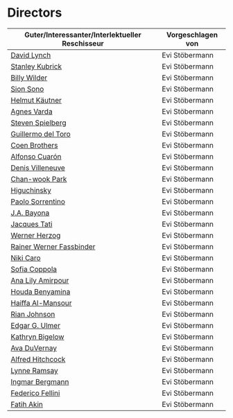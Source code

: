 # Directors

|Guter/Interessanter/Interlektueller Reschisseur                            |Vorgeschlagen von|
|---------------------------------------------------------------------------|-----------------|
|[David Lynch](https://www.imdb.com/name/nm0000186/)                        |Evi Stöbermann   |
|[Stanley Kubrick](https://www.imdb.com/name/nm0000040/)                    |Evi Stöbermann   |
|[Billy Wilder](https://www.imdb.com/name/nm0000697/)                       |Evi Stöbermann   |
|[Sion Sono](https://www.imdb.com/name/nm0814469/)                          |Evi Stöbermann   |
|[Helmut Käutner](https://www.imdb.com/name/nm0477702/)                     |Evi Stöbermann   |
|[Agnes Varda](https://www.imdb.com/name/nm0889513/)                        |Evi Stöbermann   |
|[Steven Spielberg](https://www.imdb.com/name/nm0000229/)                   |Evi Stöbermann   |
|[Guillermo del Toro](https://www.imdb.com/name/nm0868219/)                 |Evi Stöbermann   |
|[Coen Brothers](https://www.imdb.com/name/nm0001053/)                      |Evi Stöbermann   |
|[Alfonso Cuarón](https://www.imdb.com/name/nm0190859/)                     |Evi Stöbermann   |
|[Denis Villeneuve](https://www.imdb.com/name/nm0898288/)                   |Evi Stöbermann   |
|[Chan-wook Park](https://www.imdb.com/name/nm0661791/)                     |Evi Stöbermann   |
|[Higuchinsky](https://www.imdb.com/name/nm0383692/)                        |Evi Stöbermann   |
|[Paolo Sorrentino](https://www.imdb.com/name/nm0815204/)                   |Evi Stöbermann   |
|[J.A. Bayona](https://www.imdb.com/name/nm1291105/)                        |Evi Stöbermann   |
|[Jacques Tati](https://www.imdb.com/name/nm0004244/)                       |Evi Stöbermann   |
|[Werner Herzog](https://www.imdb.com/name/nm0001348/)                      |Evi Stöbermann   |
|[Rainer Werner Fassbinder](https://www.imdb.com/name/nm0001202/)           |Evi Stöbermann   |
|[Niki Caro](https://www.imdb.com/name/nm0138927/)                          |Evi Stöbermann   |
|[Sofia Coppola](https://www.imdb.com/name/nm0001068/)                      |Evi Stöbermann   |
|[Ana Lily Amirpour](https://www.imdb.com/name/nm3235877/)                  |Evi Stöbermann   |
|[Houda Benyamina](https://www.imdb.com/name/nm3997700/)                    |Evi Stöbermann   |
|[Haiffa Al-Mansour](https://www.imdb.com/name/nm2223783/)                  |Evi Stöbermann   |
|[Rian Johnson](https://www.imdb.com/name/nm0426059/)                       |Evi Stöbermann   |
|[Edgar G. Ulmer](https://www.imdb.com/name/nm0880618/)                     |Evi Stöbermann   |
|[Kathryn Bigelow](https://www.imdb.com/name/nm0000941/)                    |Evi Stöbermann   |
|[Ava DuVernay](https://www.imdb.com/name/nm1148550/)                       |Evi Stöbermann   |
|[Alfred Hitchcock](https://www.imdb.com/name/nm0000033/)                   |Evi Stöbermann   |
|[Lynne Ramsay](https://www.imdb.com/name/nm0708903/)                       |Evi Stöbermann   |
|[Ingmar Bergmann](https://www.imdb.com/name/nm0000005/)                    |Evi Stöbermann   |
|[Federico Fellini](https://www.imdb.com/name/nm0000019/)                   |Evi Stöbermann   |
|[Fatih Akin](https://www.imdb.com/name/nm0015359/)                         |Evi Stöbermann   |    

